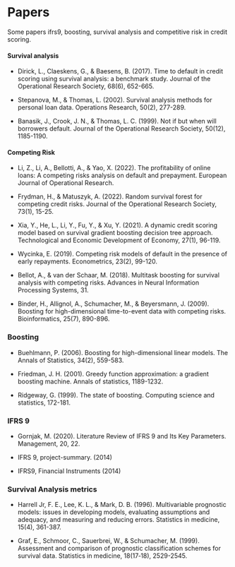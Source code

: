 # Papers
Some papers ifrs9, boosting, survival analysis and competitive risk in credit scoring.

#### Survival analysis
+ Dirick, L., Claeskens, G., & Baesens, B. (2017).
  Time to default in credit scoring using survival analysis: a benchmark study.
  Journal of the Operational Research Society, 68(6), 652-665.

+ Stepanova, M., & Thomas, L. (2002).
  Survival analysis methods for personal loan data.
  Operations Research, 50(2), 277-289.

+ Banasik, J., Crook, J. N., & Thomas, L. C. (1999).
  Not if but when will borrowers default.
  Journal of the Operational Research Society, 50(12), 1185-1190.
  
#### Competing Risk
+ Li, Z., Li, A., Bellotti, A., & Yao, X. (2022).
  The profitability of online loans: A competing risks analysis on default and prepayment.
  European Journal of Operational Research.

+ Frydman, H., & Matuszyk, A. (2022).
  Random survival forest for competing credit risks.
  Journal of the Operational Research Society, 73(1), 15-25.

+ Xia, Y., He, L., Li, Y., Fu, Y., & Xu, Y. (2021).
  A dynamic credit scoring model based on survival gradient boosting decision tree approach.
  Technological and Economic Development of Economy, 27(1), 96-119.

+ Wycinka, E. (2019).
  Competing risk models of default in the presence of early repayments.
  Econometrics, 23(2), 99-120.

+ Bellot, A., & van der Schaar, M. (2018).
  Multitask boosting for survival analysis with competing risks.
  Advances in Neural Information Processing Systems, 31.

+ Binder, H., Allignol, A., Schumacher, M., & Beyersmann, J. (2009).
  Boosting for high-dimensional time-to-event data with competing risks.
  Bioinformatics, 25(7), 890-896.

### Boosting
+ Buehlmann, P. (2006).
  Boosting for high-dimensional linear models.
  The Annals of Statistics, 34(2), 559-583.

+ Friedman, J. H. (2001).
  Greedy function approximation: a gradient boosting machine.
  Annals of statistics, 1189-1232.

+ Ridgeway, G. (1999).
  The state of boosting.
  Computing science and statistics, 172-181.

### IFRS 9
+ Gornjak, M. (2020).
  Literature Review of IFRS 9 and Its Key Parameters.
  Management, 20, 22.

+ IFRS 9, project-summary. (2014)

+ IFRS9, Financial Instruments (2014)

### Survival Analysis metrics
+ Harrell Jr, F. E., Lee, K. L., & Mark, D. B. (1996).
  Multivariable prognostic models: issues in developing models, evaluating assumptions and adequacy, and measuring and reducing errors.
  Statistics in medicine, 15(4), 361-387.

+ Graf, E., Schmoor, C., Sauerbrei, W., & Schumacher, M. (1999).
  Assessment and comparison of prognostic classification schemes for survival data.
  Statistics in medicine, 18(17‐18), 2529-2545.
